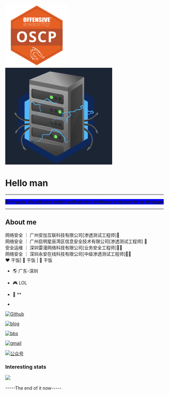 
<!-- ![header.png](https://api.lyiqk.cn/bing/) -->
[![](./email_png.png)](https://api.accredible.com/v1/frontend/credential_website_embed_image/certificate/50776005)
[![](./throwback.png)](https://tryhackme.com/tktkghost/badges/throwback)
# Hello man
<hr>

<p style="background-color:blue;" align='center'><i><b>Everyone should take action with dream and have a reason to be stronger</b></i>

</p>

<hr>

  

## About me
网络安全 ｜ 广州安加互联科技有限公司[渗透测试工程师]🤔<br>
网络安全 ｜ 广州启明星辰湾区信息安全技术有限公司[渗透测试工程师] 🤖<br>
安全运维 ｜ 深圳雷漫网络科技有限公司[业务安全工程师]:man_technologist:<br>
网络安全 ｜ 深圳永安在线科技有限公司[中级渗透测试工程师]:man_technologist:<br>
:heart: 干饭| :black_heart: 干饭 | :blue_heart: 干饭

  

- :earth_americas: 广东-深圳

- :video_game: LOL

- :gem: **

-

[![Github](https://img.shields.io/github/followers/ghostaatrox?label=Github&style=social)](https://github.com/ghostaatrox)

[![blog](https://img.shields.io/badge/blog-Aatrox'blog-green)](https://www.ghostgroup.cn/blog)

[![bbs](https://img.shields.io/badge/BBS-Ghostforum-green)](https://www.ghostgroup.cn/)

[![gmail](https://img.shields.io/badge/email-aatroxghost@gamil.com-green?logo=gmail)](mailto:aatroxghost@gmail.com)

[![公众号](https://img.shields.io/badge/公众号-C3sec-green)](https://www.baidu.com/)

  

### Interesting stats

![](https://github-readme-stats.vercel.app/api?username=ghostaatrox&theme=dark)

  

-----The end of it now-----
